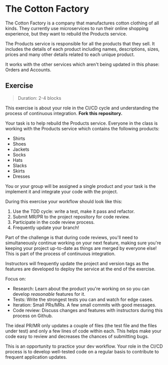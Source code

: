 # The Cotton Factory

The Cotton Factory is a company that manufactures cotton clothing of all kinds. They currently use microservices to run their online shopping experience, but they want to rebuild the Products service.

The Products service is responsible for all the products that they sell. It includes the details of each product including names, descriptions, sizes, prices and many other details related to each unique product.

It works with the other services which aren't being updated in this phase: Orders and Accounts.

## Exercise
> Duration: 2-4 blocks

This exercise is about your role in the CI/CD cycle and understanding the process of continuous integration. **Fork this repository.**

Your task is to help rebuild the Products service. Everyone in the class is working with the Products service which contains the following products:

* Shirts
* Shoes
* Jackets
* Socks
* Hats
* Slacks
* Skirts
* Dresses

You or your group will be assigned a single product and your task is the implement it and integrate your code with the project.

During this exercise your workflow should look like this:

1. Use the TDD cycle: write a test, make it pass and refactor.
2. Submit MR/PR to the project repository for code review.
3. Participate in the code review process.
4. Frequently update your branch!

Part of the challenge is that during code reviews, you'll need to simultaneously continue working on your next feature, making sure you're keeping your project up-to-date as things are merged by everyone else! This is part of the process of continuous integration.

Instructors will frequently update the project and version tags as the features are developed to deploy the service at the end of the exercise. 

Focus on:

* Research: Learn about the product you're working on so you can develop *reasonable* features for it.
* Tests: Write the strongest tests you can and watch for edge cases.
* Iteration: Small PRs/MRs. A few small commits with good messages.
* Code review: Discuss changes and features with instructors during this process on Github.

The ideal PR/MR only updates a couple of files (the test file and the files under test) and only a few lines of code within each. This helps make your code easy to review and decreases the chances of submitting bugs.

This is an opportunity to practice your dev workflow. Your role in the CI/CD process is to develop well-tested code on a regular basis to contribute to frequent application updates. 
